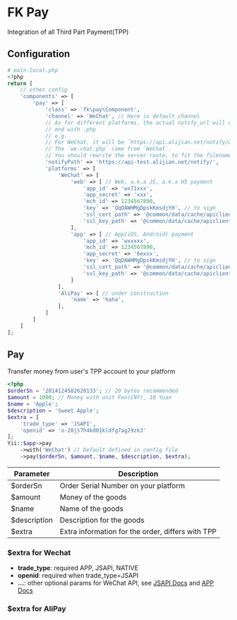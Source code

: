 FK Pay
======
Integration of all Third Part Payment(TPP)

Configuration
-------------

```php
# main-local.php
<?php
return [
    // other config
    'components' => [
        'pay' => [
            'class' => 'fk\pay\Component',
            'channel' => 'WeChat', // Here is default channel
            // As for different platforms, the actual notify_url will need a prefix of platform name
            // end with .php
            // e.g.
            // For WeChat, it will be `https://api.alijian.net/notify/we-chat.php`
            // The `we-chat.php` come from `WeChat`.
            // You should rewrite the server route, to fit the filename rule.
            'notifyPath' => 'https://api-test.alijian.net/notify/',
            'platforms' => [
                'WeChat' => [
                    'web' => [ // Web, a.k.a JS, a.k.a H5 payment
                        'app_id' => 'wx71xxx',
                        'app_secret' => 'xxx',
                        'mch_id' => 1234567890,
                        'key' => 'QqDAWHMgDpskKmsdjYH', // to sign
                        'ssl_cert_path' => '@common/data/cache/apiclient_cert.pem', // to refund
                        'ssl_key_path' => '@common/data/cache/apiclient_key.pem',
                    ],
                    'app' => [ // App(iOS, Android) payment
                        'app_id' => 'wxxxxx',
                        'mch_id' => 1234567890,
                        'app_secret' => '6exxx',
                        'key' => 'QqDAWHMgDpskKmsdjYH', // to sign
                        'ssl_cert_path' => '@common/data/cache/apiclient_cert.pem', // to refund
                        'ssl_key_path' => '@common/data/cache/apiclient_key.pem',
                    ]
                ],
                'AliPay' => [ // under construction
                    'name' => 'haha',
                ],
            ]
        ]
    ]
];

```
Pay
---
Transfer money from user's TPP account to your platform
```php
<?php
$orderSn = '2014124582620133'; // 20 bytes recommended
$amount = 1000; // Money with unit Fen(CNY), 10 Yuan
$name = 'Apple';
$description = 'Sweet Apple';
$extra = [
    'trade_type' => 'JSAPI',
    'openid' => 'o-28js7h4kd01kldfg7ag29zk3'
];
Yii::$app->pay
    ->with('WeChat') // Default defined in config file
    ->pay($orderSn, $amount, $name, $description, $extra);
```
| Parameter | Description|
|---|---|
|$orderSn   | Order Serial Number on your platform|
|$amount    | Money of the goods|
|$name      | Name of the goods|
|$description| Description for the goods|
|$extra     | Extra information for the order, differs with TPP|

### $extra for Wechat
- **trade_type**: required APP, JSAPI, NATIVE
- **openid**: required when trade_type=JSAPI
- **...**: other optional params for WeChat API, see
    [JSAPI Docs](https://pay.weixin.qq.com/wiki/doc/api/jsapi.php?chapter=9_1)
    and
    [APP Docs](https://pay.weixin.qq.com/wiki/doc/api/app/app.php?chapter=9_1)

### $extra for AliPay